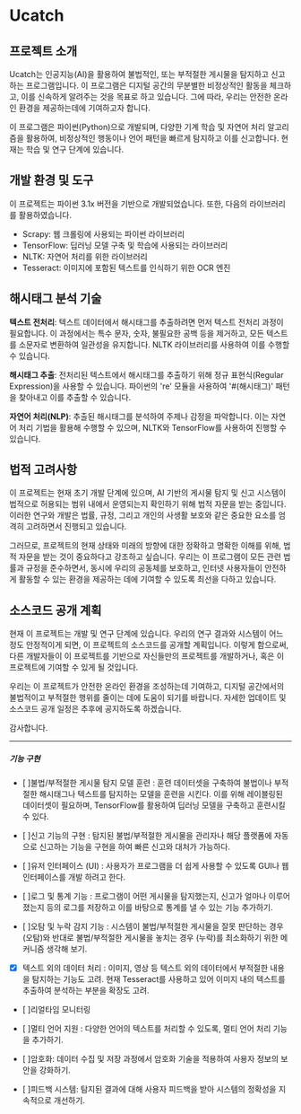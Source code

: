 # Ucatch

## 프로젝트 소개

Ucatch는 인공지능(AI)을 활용하여 불법적인, 또는 부적절한 게시물을 탐지하고 신고하는 프로그램입니다. 이 프로그램은 디지털 공간의 무분별한 비정상적인 활동을 체크하고, 이를 신속하게 알려주는 것을 목표로 하고 있습니다. 그에 따라, 우리는 안전한 온라인 환경을 제공하는데에 기여하고자 합니다.

이 프로그램은 파이썬(Python)으로 개발되며, 다양한 기계 학습 및 자연어 처리 알고리즘을 활용하여, 비정상적인 행동이나 언어 패턴을 빠르게 탐지하고 이를 신고합니다. 현재는 학습 및 연구 단계에 있습니다.

## 개발 환경 및 도구
이 프로젝트는 파이썬 3.1x 버전을 기반으로 개발되었습니다. 또한, 다음의 라이브러리를 활용하였습니다.

- Scrapy: 웹 크롤링에 사용되는 파이썬 라이브러리
- TensorFlow: 딥러닝 모델 구축 및 학습에 사용되는 라이브러리
- NLTK: 자연어 처리를 위한 라이브러리
- Tesseract: 이미지에 포함된 텍스트를 인식하기 위한 OCR 엔진

## 해시태그 분석 기술
**텍스트 전처리**: 텍스트 데이터에서 해시태그를 추출하려면 먼저 텍스트 전처리 과정이 필요합니다. 이 과정에서는 특수 문자, 숫자, 불필요한 공백 등을 제거하고, 모든 텍스트를 소문자로 변환하여 일관성을 유지합니다. NLTK 라이브러리를 사용하여 이를 수행할 수 있습니다.

**해시태그 추출**: 전처리된 텍스트에서 해시태그를 추출하기 위해 정규 표현식(Regular Expression)을 사용할 수 있습니다. 파이썬의 're' 모듈을 사용하여 '#(해시태그)' 패턴을 찾아내고 이를 추출할 수 있습니다.

**자연어 처리(NLP)**: 추출된 해시태그를 분석하여 주제나 감정을 파악합니다. 이는 자연어 처리 기법을 활용해 수행할 수 있으며, NLTK와 TensorFlow를 사용하여 진행할 수 있습니다.

## 법적 고려사항
이 프로젝트는 현재 초기 개발 단계에 있으며, AI 기반의 게시물 탐지 및 신고 시스템이 법적으로 허용되는 범위 내에서 운영되는지 확인하기 위해 법적 자문을 받는 중입니다. 이러한 연구와 개발은 법률, 규정, 그리고 개인의 사생활 보호와 같은 중요한 요소를 엄격히 고려하면서 진행되고 있습니다.

그러므로, 프로젝트의 현재 상태와 미래의 방향에 대한 정확하고 명확한 이해를 위해, 법적 자문을 받는 것이 중요하다고 강조하고 싶습니다. 우리는 이 프로그램이 모든 관련 법률과 규정을 준수하면서, 동시에 우리의 공동체를 보호하고, 인터넷 사용자들이 안전하게 활동할 수 있는 환경을 제공하는 데에 기여할 수 있도록 최선을 다하고 있습니다.

## 소스코드 공개 계획
현재 이 프로젝트는 개발 및 연구 단계에 있습니다. 우리의 연구 결과와 시스템이 어느 정도 안정적이게 되면, 이 프로젝트의 소스코드를 공개할 계획입니다. 이렇게 함으로써, 다른 개발자들이 이 프로젝트를 기반으로 자신들만의 프로젝트를 개발하거나, 혹은 이 프로젝트에 기여할 수 있게 될 것입니다.

우리는 이 프로젝트가 안전한 온라인 환경을 조성하는데 기여하고, 디지털 공간에서의 불법적이고 부적절한 행위를 줄이는 데에 도움이 되기를 바랍니다. 자세한 업데이트 및 소스코드 공개 일정은 추후에 공지하도록 하겠습니다.

감사합니다.


---

##### 기능 구현
- [ ]불법/부적절한 게시물 탐지 모델 훈련 : 훈련 데이터셋을 구축하여 불법이나 부적절한 해시태그나 텍스트를 탐지하는 모델을 훈련을 시킨다. 이를 위해 레이블링된 데이터셋이 필요하며, TensorFlow를 활용하여 딥러닝 모델을 구축하고 훈련시킬 수 있다.

- [ ]신고 기능의 구현 : 탐지된 불법/부적절한 게시물을 관리자나 해당 플랫폼에 자동으로 신고하는 기능을 구현을 하여 빠른 신고와 대처가 가능하다.

- [ ]유저 인터페이스 (UI) : 사용자가 프로그램을 더 쉽게 사용할 수 있도록 GUI나 웹 인터페이스를 개발 하려고 한다.

- [ ]로그 및 통계 기능 : 프로그램이 어떤 게시물을 탐지했는지, 신고가 얼마나 이루어졌는지 등의 로그를 저장하고 이를 바탕으로 통계를 낼 수 있는 기능 추가하기.

- [ ]오탐 및 누락 감지 기능 : 시스템이 불법/부적절한 게시물을 잘못 판단하는 경우 (오탐)와 반대로 불법/부적절한 게시물을 놓치는 경우 (누락)를 최소화하기 위한 메커니즘 생각해 보기.

- [x] 텍스트 외의 데이터 처리 : 이미지, 영상 등 텍스트 외의 데이터에서 부적절한 내용을 탐지하는 기능도 고려. 현재 Tesseract를 사용하고 있어 이미지 내의 텍스트를 추출하여 분석하는 부분을 확장도 고려.

- [ ]리얼타임 모니터링

- [ ]멀티 언어 지원 : 다양한 언어의 텍스트를 처리할 수 있도록, 멀티 언어 처리 기능을 추가하기.

- [ ]암호화: 데이터 수집 및 저장 과정에서 암호화 기술을 적용하여 사용자 정보의 보안을 강화하기.

- [ ]피드백 시스템: 탐지된 결과에 대해 사용자 피드백을 받아 시스템의 정확성을 지속적으로 개선하기.

